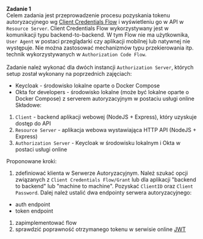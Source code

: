 **Zadanie 1**\
Celem zadania jest przeprowadzenie procesu pozyskania tokenu autoryzacyjnego wg [Client Credentials Flow](https://auth0.com/docs/get-started/authentication-and-authorization-flow/client-credentials-flow) i wyświetleniu go w API w `Resource Server`. Client Credentials Flow wykorzystywany jest w komunikacji typu backend-to-backend. W tym Flow nie ma użytkownika, `User Agent` w postaci przeglądarki czy aplikacji mobilnej lub natywnej nie występuje. Nie można zastosować mechanizmów typu przekierowania itp. technik wykorzystywanych w `Authorization Code Flow`. \
\
Zadanie należ wykonać dla dwóch instancji `Authorization Server`, których setup został wykonany na poprzednich zajęciach:

- Keycloak - środowisko lokalne oparte o Docker Compose
- Okta for developers - środowisko lokalne (może być lokalne oparte o Docker Compose) z serverem autoryzacyjnym w postaciu usługi online
  \
  Składowe:

1. `Client` - backend aplikacji webowej (NodeJS + Express), który uzyskuje dostęp do API
1. `Resource Server` - aplikacja webowa wystawiająca HTTP API (NodeJS + Express)
1. `Authorization Server` - Keycloak w środowisku lokalnym i Okta w postaci usługi online

Proponowane kroki:

1. zdefiniować klienta w Serwerze Autoryzacyjnym. Należ szukać opcji związanych z `Client Credentials Flow/Grant` lub dla aplikacji "backend to backend" lub "machine to machine". Pozyskać `ClientID` oraz `Client Password`. Dalej należ ustalić dwa endpointy serwera autoryzacyjnego:

- auth endpoint
- token endpoint

1. zapimplementować flow
1. sprawdzić poprawność otrzymanego tokenu w serwisie online [JWT](https://jwt.io)
